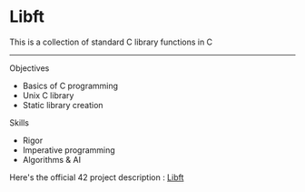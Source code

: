 # Libft

This is a collection of standard C library functions in C

---

Objectives
- Basics of C programming 
- Unix C library 
- Static library creation 

Skills
- Rigor 
- Imperative programming 
- Algorithms & AI 

Here's the official 42 project description : [Libft](https://cdn.intra.42.fr/pdf/pdf/5854/libft.fr.pdf)

